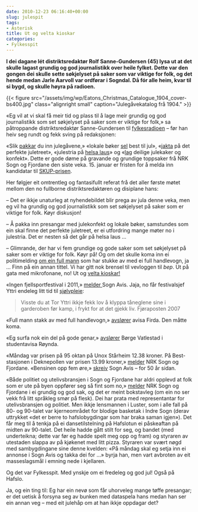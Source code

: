 ```yaml
---
date: 2010-12-23 06:16:40+00:00
slug: julespit
tags: 
- Asterisk
title: Ut og velta kioskar
categories:
- Fylkesspit
---
```


**I dei dagane lét distriktsredaktør Rolf Sanne-Gundersen (45) lysa ut at det skulle lagast grundig og god journalistikk over heile fylket. Dette var den gongen dei skulle sette søkjelyset på saker som var viktige for folk, og det hende medan Jarle Aarvoll var ordførar i Sogndal. Då fór alle heim, kvar til si bygd, og skulle høyra på radioen.**

{{< figure src="/assets/img/wp/Eatons_Christmas_Catalogue_1904_cover-bs400.jpg" class="alignright small" caption="Julegåvekatalog frå 1904." >}}

<!--more-->

«Eg vil at vi skal få meir tid og plass til å lage meir grundig og god journalistikk som set søkjelyset på saker som er viktige for folk,» sa påtroppande distriktsredaktør Sanne-Gundersen til [fylkesradioen](http://nrk.no/nyheter/distrikt/nrk_sogn_og_fjordane/1.7431158) – før han heiv seg rundt og fekk sving på redaksjonen:

«Slik [pakkar](http://nrk.no/nyheter/distrikt/nrk_sogn_og_fjordane/1.7432833) du inn julegåvene,» «lokale bøker [sel](http://nrk.no/nyheter/distrikt/nrk_sogn_og_fjordane/1.7433829) best til jul», «[jakta](http://nrk.no/nyheter/distrikt/nrk_sogn_og_fjordane/1.7435713) på det perfekte juletreet», «julestria på [helsa laus](http://nrk.no/nyheter/distrikt/nrk_sogn_og_fjordane/1.7436346)» og «[lag](http://nrk.no/nyheter/distrikt/nrk_sogn_og_fjordane/1.7412571) deilige julekaker og konfekt». Dette er gode døme på gravande og grundige toppsaker frå NRK Sogn og Fjordane den siste veka. 15. januar er fristen for å melda inn kandidatar til [SKUP-prisen](http://www.skup.no/Konferansen_2011/3747).

Her følgjer eit omtrentleg og fantasifullt referat frå det aller første møtet mellom den no fullborne distriktsredaktøren og disiplane hans:

– Det er ikkje unaturleg at nyhendebildet blir prega av jula denne veka, men eg vil ha grundig og god journalistikk som set søkjelyset på saker som er viktige for folk. Køyr diskusjon!

– Å pakka inn presangar med julekonfekt og lokale bøker, samstundes som ein skal finne det perfekte juletreet, er ei utfordring mange møter no i julestria. Det er nesten så det går på helsa laus …

– Glimrande, der har vi fem grundige og gode saker som set søkjelyset på saker som er viktige for folk. Køyr på! Og om det skulle koma inn ei politimelding [om ein full mann](http://nrk.no/nyheter/distrikt/nrk_sogn_og_fjordane/1.7433790) som har stukke av med ei full handlevogn, ja … Finn på ein annan tittel. Vi har gitt nok brensel til vevloggen til _bep_. Ut på gata med mikrofonane, no! Ut og [velta kioskar!](http://www.seher.no/413155/topper-liste)

«Ingen fjellsportfestival i 2011,» [melder ](http://www.sognavis.no/lokal_sport/article5421778.ece)Sogn Avis. Jaja, no får festivalsjef Yttri endeleg litt tid til [sjølvpleie](http://www.fjora.no/2009/klubben/ffk-posten/arkiv/ffkposten2007.pdf):


<blockquote>Visste du at Tor Yttri ikkje fekk lov å klyppa tåneglene sine i garderoben før kamp, i frykt for at det gjekk liv.
Fjøraposten 2007</blockquote>






«Full mann stakk av med full handlevogn,» [avslører](http://www.firda.no/nyhende/article5422393.ece) avisa Firda. Den måtte koma.

«Eg surfa nok ein del på gode genar,» [avslører](http://www.slideshare.net/Meieriet/rynda-nr2-20102011) Børge Vatlestad i studentavisa Røynda.




«Måndag var prisen på 95 oktan på Unox Stårheim 12.38 kroner. På Best-stasjonen i Deknepollen var prisen 13.99 kroner,» [melder](http://nrk.no/nyheter/distrikt/nrk_sogn_og_fjordane/1.7433133) NRK Sogn og Fjordane. «Bensinen opp fem øre,» [skreiv](http://www.sognavis.no/50_aar/article3621723.ece) Sogn Avis – for 50 år sidan.

«Både politiet og utelivsbransjen i Sogn og Fjordane har aldri opplevd at folk som er ute på byen oppfører seg så fint som no,» [melder](http://nrk.no/nyheter/distrikt/nrk_sogn_og_fjordane/1.7432766) NRK Sogn og Fjordane i ei grundig og god sak, og det er meint bokstavleg (om ein no ser vekk frå litt språkleg smør på flesk). Dei har prata med representantar for utelivsbransjen og politiet. Men ikkje lensmannen i Luster, som i alle fall på 80- og 90-talet var kjerneområdet for blodige basketak i Indre Sogn (derav uttrykket «det er berre to hafslobygdingar som har braka saman igjen»). Det får meg til å tenkja på ei dansetilstelning på Hafslotun ei påskeaftan på midten av 90-talet. Det heile hadde gått stilt for seg, og bandet (med underteikna; dette var før eg hadde spelt meg opp og fram) og styraren av utestaden slappa av på kjøkenet med litt pizza. Styraren var svært nøgd med sambygdingane sine denne kvelden: «På måndag skal eg setja inn ei annonse i Sogn Avis og takka dei for …» byrja han, men vart avbroten av eit masseslagsmål i emning nede i kjellaren.

Og det var Fylkesspit. Med ynskje om ei fredeleg og god jul! Også på Hafslo.

Ja, og ein ting til: Eg har ein nevø som får uhorveleg mange tøffe presangar; er det uetisk å forsyna seg av bunken med dataspela hans medan han ser ein annan veg – med eit julehåp om at han ikkje oppdagar det?
